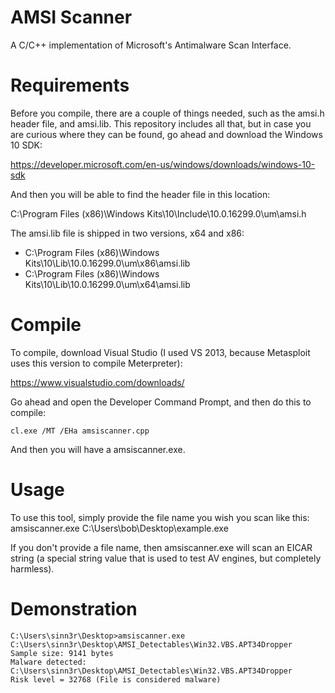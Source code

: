 # AMSI Scanner

A C/C++ implementation of Microsoft's Antimalware Scan Interface.

# Requirements

Before you compile, there are a couple of things needed, such as the amsi.h header
file, and amsi.lib. This repository includes all that, but in case you are curious
where they can be found, go ahead and download the Windows 10 SDK:

https://developer.microsoft.com/en-us/windows/downloads/windows-10-sdk

And then you will be able to find the header file in this location:

C:\Program Files (x86)\Windows Kits\10\Include\10.0.16299.0\um\amsi.h

The amsi.lib file is shipped in two versions, x64 and x86:

* C:\Program Files (x86)\Windows Kits\10\Lib\10.0.16299.0\um\x86\amsi.lib
* C:\Program Files (x86)\Windows Kits\10\Lib\10.0.16299.0\um\x64\amsi.lib

# Compile

To compile, download Visual Studio (I used VS 2013, because Metasploit uses this
version to compile Meterpreter):

https://www.visualstudio.com/downloads/

Go ahead and open the Developer Command Prompt, and then do this to compile:

```
cl.exe /MT /EHa amsiscanner.cpp
```

And then you will have a amsiscanner.exe.

# Usage

To use this tool, simply provide the file name you wish you scan like this:
amsiscanner.exe C:\Users\bob\Desktop\example.exe

If you don't provide a file name, then amsiscanner.exe will scan an EICAR string
(a special string value that is used to test AV engines, but completely harmless).

# Demonstration

```
C:\Users\sinn3r\Desktop>amsiscanner.exe C:\Users\sinn3r\Desktop\AMSI_Detectables\Win32.VBS.APT34Dropper
Sample size: 9141 bytes
Malware detected: C:\Users\sinn3r\Desktop\AMSI_Detectables\Win32.VBS.APT34Dropper
Risk level = 32768 (File is considered malware)
```